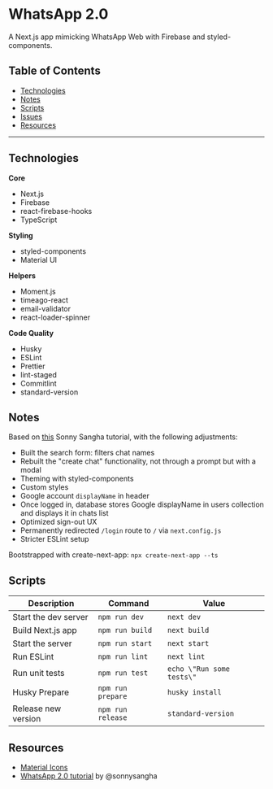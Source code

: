# WhatsApp 2.0

A Next.js app mimicking WhatsApp Web with Firebase and styled-components.

## Table of Contents

-   [Technologies](#technologies)
-   [Notes](#notes)
-   [Scripts](#scripts)
-   [Issues](#issues)
-   [Resources](#resources)

---

## Technologies

**Core**

-   Next.js
-   Firebase
-   react-firebase-hooks
-   TypeScript

**Styling**

-   styled-components
-   Material UI

**Helpers**

-   Moment.js
-   timeago-react
-   email-validator
-   react-loader-spinner

**Code Quality**

-   Husky
-   ESLint
-   Prettier
-   lint-staged
-   Commitlint
-   standard-version

## Notes

Based on [this](https://www.youtube.com/watch?v=svlEVg0To_c) Sonny Sangha tutorial, with the following adjustments:

-   Built the search form: filters chat names
-   Rebuilt the "create chat" functionality, not through a prompt but with a modal
-   Theming with styled-components
-   Custom styles
-   Google account `displayName` in header
-   Once logged in, database stores Google displayName in users collection and displays it in chats list
-   Optimized sign-out UX
-   Permanently redirected `/login` route to `/` via `next.config.js`
-   Stricter ESLint setup

Bootstrapped with create-next-app: `npx create-next-app --ts`

## Scripts

| Description          | Command           | Value                     |
| -------------------- | ----------------- | ------------------------- |
| Start the dev server | `npm run dev`     | `next dev`                |
| Build Next.js app    | `npm run build`   | `next build`              |
| Start the server     | `npm run start`   | `next start`              |
| Run ESLint           | `npm run lint`    | `next lint`               |
| Run unit tests       | `npm run test`    | `echo \"Run some tests\"` |
| Husky Prepare        | `npm run prepare` | `husky install`           |
| Release new version  | `npm run release` | `standard-version`        |

## Resources

-   [Material Icons](https://material-ui.com/components/material-icons/)
-   [WhatsApp 2.0 tutorial](https://www.youtube.com/watch?v=svlEVg0To_c) by @sonnysangha
